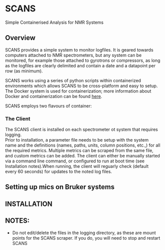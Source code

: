 # SCANS
Simple Containerised Analysis for NMR Systems

## Overview
SCANS provides a simple system to monitor logfiles. It is geared towards computers attached to NMR spectrometers, but any system can 
be monitored, for example those attached to gyrotrons or compressors, as long as the logfiles are clearly delimited and contain a date
and a datapoint per row (as minimum).

SCANS works using a series of python scripts within containerized environments which allows SCANS to be cross-platform and easy to setup.
The Docker system is used for containerization; more information about Docker and containerization can be found [here](https://www.docker.com/resources/what-container/).  

SCANS employs two flavours of container:

### The Client
The SCANS client is installed on each spectrometer ot system that requires logging.  
Prior to installation, a parameter file needs to be setup with the system name and the definitions (names, paths, units, column positions, etc.,) for all the required metrics.
Multiple metrics can be scraped from the same file, and custom metrics can be added. The client can either be manually started via a command line command, 
or configured to run at boot time (see Installation notes).When running, the client will reguarly check (default every 60 seconds) for updates to the noted log files.  


## Setting up mics on Bruker systems



## INSTALLATION





## NOTES:
- Do not edit/delete the files in the logging directory, as these are mount points for the SCANS scraper. If you do, you will need to stop and restart SCANS